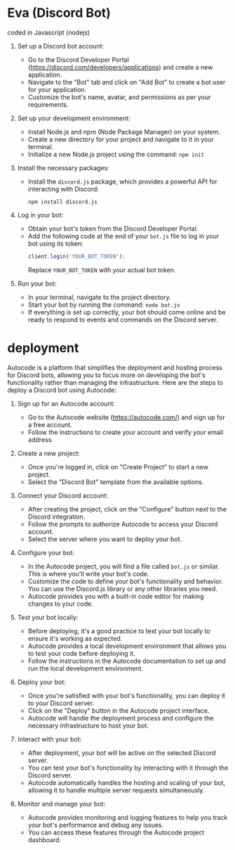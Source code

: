 # Eva (Discord Bot)
coded in Javascript (nodejs)

1. Set up a Discord bot account:
   - Go to the Discord Developer Portal (https://discord.com/developers/applications) and create a new application.
   - Navigate to the "Bot" tab and click on "Add Bot" to create a bot user for your application.
   - Customize the bot's name, avatar, and permissions as per your requirements.

2. Set up your development environment:
   - Install Node.js and npm (Node Package Manager) on your system.
   - Create a new directory for your project and navigate to it in your terminal.
   - Initialize a new Node.js project using the command: `npm init`

3. Install the necessary packages:
   - Install the `discord.js` package, which provides a powerful API for interacting with Discord:
     ```shell
     npm install discord.js
     ```

4. Log in your bot:
   - Obtain your bot's token from the Discord Developer Portal.
   - Add the following code at the end of your `bot.js` file to log in your bot using its token:
     ```javascript
     client.login('YOUR_BOT_TOKEN');
     ```
     Replace `YOUR_BOT_TOKEN` with your actual bot token.

5. Run your bot:
   - In your terminal, navigate to the project directory.
   - Start your bot by running the command: `node bot.js`
   - If everything is set up correctly, your bot should come online and be ready to respond to events and commands on the Discord server.

# deployment
Autocode is a platform that simplifies the deployment and hosting process for Discord bots, allowing you to focus more on developing the bot's functionality rather than managing the infrastructure. Here are the steps to deploy a Discord bot using Autocode:

1. Sign up for an Autocode account:
   - Go to the Autocode website (https://autocode.com/) and sign up for a free account.
   - Follow the instructions to create your account and verify your email address.

2. Create a new project:
   - Once you're logged in, click on "Create Project" to start a new project.
   - Select the "Discord Bot" template from the available options.

3. Connect your Discord account:
   - After creating the project, click on the "Configure" button next to the Discord integration.
   - Follow the prompts to authorize Autocode to access your Discord account.
   - Select the server where you want to deploy your bot.

4. Configure your bot:
   - In the Autocode project, you will find a file called `bot.js` or similar. This is where you'll write your bot's code.
   - Customize the code to define your bot's functionality and behavior. You can use the Discord.js library or any other libraries you need.
   - Autocode provides you with a built-in code editor for making changes to your code.

5. Test your bot locally:
   - Before deploying, it's a good practice to test your bot locally to ensure it's working as expected.
   - Autocode provides a local development environment that allows you to test your code before deploying it.
   - Follow the instructions in the Autocode documentation to set up and run the local development environment.

6. Deploy your bot:
   - Once you're satisfied with your bot's functionality, you can deploy it to your Discord server.
   - Click on the "Deploy" button in the Autocode project interface.
   - Autocode will handle the deployment process and configure the necessary infrastructure to host your bot.

7. Interact with your bot:
   - After deployment, your bot will be active on the selected Discord server.
   - You can test your bot's functionality by interacting with it through the Discord server.
   - Autocode automatically handles the hosting and scaling of your bot, allowing it to handle multiple server requests simultaneously.

8. Monitor and manage your bot:
   - Autocode provides monitoring and logging features to help you track your bot's performance and debug any issues.
   - You can access these features through the Autocode project dashboard.
